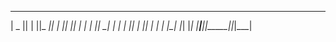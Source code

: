 
                                          
 _____  __ __  _____  _____  _____  _____ 
|  _  ||  |  ||_   _||  |  ||     ||   | |
|   __||_   _|  | |  |     ||  |  || | | |
|__|     |_|    |_|  |__|__||_____||_|___|
                                          
